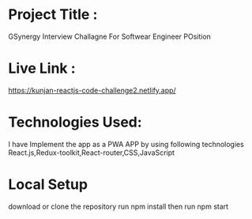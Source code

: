 # Project Title :

GSynergy Interview Challagne For Softwear Engineer POsition

# Live Link :

https://kunjan-reactjs-code-challenge2.netlify.app/


# Technologies Used:

I have Implement the app as a PWA APP by using following technologies React.js,Redux-toolkit,React-router,CSS,JavaScript



# Local Setup
download or clone the repository
run npm install
then run npm start